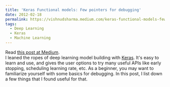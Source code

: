```yaml
---
title: 'Keras Functional models: Few pointers for debugging'
date: 2012-02-18
permalink: https://vishnudsharma.medium.com/keras-functional-models-few-pointers-for-debugging-c58072bbcba9
tags:
  - Deep Learning
  - Keras
  - Machine Learning
---
```


Read [this post at Medium](https://vishnudsharma.medium.com/keras-functional-models-few-pointers-for-debugging-c58072bbcba9). <br />
I leaned the ropes of deep learning model building with [Keras](https://keras.io/). It's easy to learn and use, and gives the user options to try many useful APIs like early stopping, scheduling learning rate, etc. As a beginner, you may want to familiarize yourself with some basics for debugging. In this post, I list down a few things that I found useful for that.
